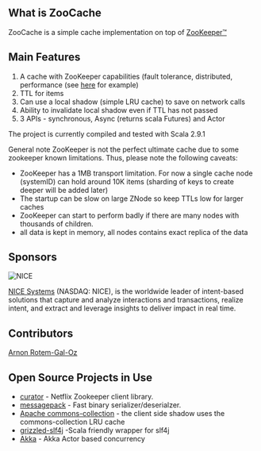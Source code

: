 ## What is ZooCache
ZooCache is a simple cache implementation on top of  [ZooKeeper™](http://zookeeper.apache.org/)


## Main Features

1. A cache with ZooKeeper capabilities (fault tolerance, distributed, performance (see [here](https://ramcloud.stanford.edu/wiki/display/ramcloud/ZooKeeper+Performance) for example)
2. TTL for items
3. Can use a local shadow (simple LRU cache) to save on network calls
4. Ability to invalidate local shadow even if TTL has not passed
5. 3 APIs - synchronous, Async (returns scala Futures) and Actor

The project is currently compiled and tested with Scala 2.9.1


General note
ZooKeeper is not the perfect ultimate cache due to some zookeeper known limitations. Thus, please note the following caveats:
  * ZooKeeper has a 1MB transport limitation. For now a single cache node (systemID) can hold around 10K items (sharding of keys to create deeper will be added later)
  * The startup can be slow on large ZNode so keep TTLs low for larger caches
  * ZooKeeper can start to perform badly if there are many nodes with thousands of children.
  * all data is kept in memory, all nodes contains exact replica of the data

## Sponsors
![NICE](http://www.nice.com/sites/all/themes/nice/logo.png)

[NICE Systems](http://www.nice.com/) (NASDAQ: NICE), is the worldwide leader of intent-based solutions that capture and analyze interactions and transactions, realize intent, and extract and leverage insights to deliver impact in real time.
## Contributors
[Arnon Rotem-Gal-Oz](http://arnon.me)
## Open Source Projects in Use
  * [curator](https://github.com/Netflix/curator) - Netflix Zookeeper client library.
  * [messagepack](http://msgpack.org/) - Fast binary serializer/deserialzer.
  * [Apache commons-collection](http://commons.apache.org/collections/) - the  client side shadow uses the commons-collection LRU cache
  * [grizzled-slf4j](http://software.clapper.org/grizzled-slf4j/) -Scala friendly wrapper for slf4j
  * [Akka](http://akka.io/) - Akka Actor based concurrency